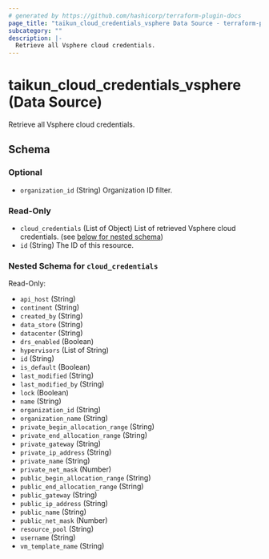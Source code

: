 ```yaml
---
# generated by https://github.com/hashicorp/terraform-plugin-docs
page_title: "taikun_cloud_credentials_vsphere Data Source - terraform-provider-taikun"
subcategory: ""
description: |-
  Retrieve all Vsphere cloud credentials.
---
```


# taikun_cloud_credentials_vsphere (Data Source)

Retrieve all Vsphere cloud credentials.



<!-- schema generated by tfplugindocs -->
## Schema

### Optional

- `organization_id` (String) Organization ID filter.

### Read-Only

- `cloud_credentials` (List of Object) List of retrieved Vsphere cloud credentials. (see [below for nested schema](#nestedatt--cloud_credentials))
- `id` (String) The ID of this resource.

<a id="nestedatt--cloud_credentials"></a>
### Nested Schema for `cloud_credentials`

Read-Only:

- `api_host` (String)
- `continent` (String)
- `created_by` (String)
- `data_store` (String)
- `datacenter` (String)
- `drs_enabled` (Boolean)
- `hypervisors` (List of String)
- `id` (String)
- `is_default` (Boolean)
- `last_modified` (String)
- `last_modified_by` (String)
- `lock` (Boolean)
- `name` (String)
- `organization_id` (String)
- `organization_name` (String)
- `private_begin_allocation_range` (String)
- `private_end_allocation_range` (String)
- `private_gateway` (String)
- `private_ip_address` (String)
- `private_name` (String)
- `private_net_mask` (Number)
- `public_begin_allocation_range` (String)
- `public_end_allocation_range` (String)
- `public_gateway` (String)
- `public_ip_address` (String)
- `public_name` (String)
- `public_net_mask` (Number)
- `resource_pool` (String)
- `username` (String)
- `vm_template_name` (String)
